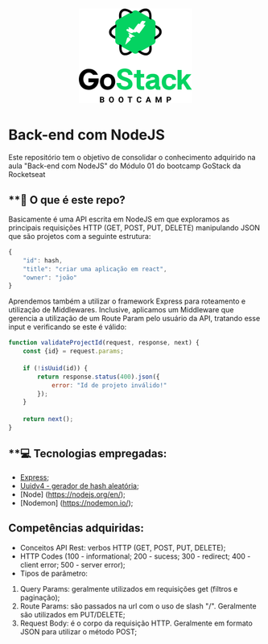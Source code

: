 <h1 align=center>
<img src="https://raw.githubusercontent.com/jgsneves/goStackModulo1Backend/master/gostack_rocketseat.png" />
</h1>

# Back-end com NodeJS

Este repositório tem o objetivo de consolidar o conhecimento adquirido na aula "Back-end com NodeJS" do Módulo 01 do bootcamp GoStack da Rocketseat


## **:memo: O que é este repo?

Basicamente é uma API escrita em NodeJS em que exploramos as principais requisições HTTP (GET, POST, PUT, DELETE) manipulando JSON que são projetos com a seguinte estrutura:

```js
{
	"id": hash,
	"title": "criar uma aplicação em react",
	"owner": "joão"
}
```
Aprendemos também a utilizar o framework Express para roteamento e utilização de Middlewares. Inclusive, aplicamos um Middleware que gerencia a utilização de um Route Param pelo usuário da API, tratando esse input e verificando se este é válido:

```js
function validateProjectId(request, response, next) {
    const {id} = request.params;

    if (!isUuid(id)) {
        return response.status(400).json({
            error: "Id de projeto inválido!"
        });
    }

    return next();
}
```

## **:computer: Tecnologias empregadas:
- [Express](https://expressjs.com/);
- [Uuidv4 - gerador de hash aleatória](https://www.npmjs.com/package/uuidv4);
- [Node] (https://nodejs.org/en/);
- [Nodemon] (https://nodemon.io/);

## Competências adquiridas:
- Conceitos API Rest: verbos HTTP (GET, POST, PUT, DELETE);
- HTTP Codes (100 - informational; 200 - sucess; 300 - redirect; 400 - client error; 500 - server error);
- Tipos de parâmetro:
1. Query Params: geralmente utilizados em requisições get (filtros e paginação);
2. Route Params: são passados na url com o uso de slash "/". Geralmente são utilizados em PUT/DELETE;
3. Request Body: é o corpo da requisição HTTP. Geralmente em formato JSON para utilizar o método POST;

